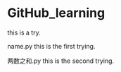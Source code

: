 # GitHub_learning
this is a try.

name.py
this is the first trying.

两数之和.py
this is the second trying.
